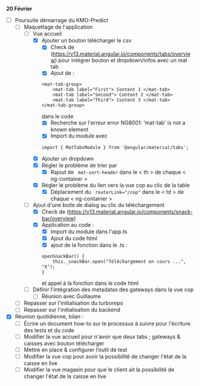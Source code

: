 **20 Février**
- [ ] Poursuite démarrage du KMO-Predict
    - [ ] Maquettage de l'application
        - [ ] Vue accueil
            - [x] Ajouter un bouton télécharger le csv
                - [x] Check de (https://v13.material.angular.io/components/tabs/overview) pour intégrer bouton et dropdown/infos avec un mat tab
                - [x] Ajout de :
                ```
                <mat-tab-group>
                    <mat-tab label="First"> Content 1 </mat-tab>
                    <mat-tab label="Second"> Content 2 </mat-tab>
                    <mat-tab label="Third"> Content 3 </mat-tab>
                </mat-tab-group>
                ```
                dans le code
                - [x] Recherche sur l'erreur error NG8001: 'mat-tab' is not a known element
                - [x] Import du module avec 
                ```
                import { MatTabsModule } from '@angular/material/tabs';
                ```
            - [x] Ajouter un dropdown
            - [x] Régler le problème de trier par
                - [x] Rajout de ``` mat-sort-header``` dans le < th > de chaque < ng-container >
            - [x] Régler le problème du lien vers la vue cop au clic de la table
                - [x] Déplacement du ``` routerLink="/cop"``` dans le < td > de chaque < ng-container >
        - [ ] Ajout d'une boite de dialog au clic du téléchargement
            - [x] Check de (https://v13.material.angular.io/components/snack-bar/overview)
            - [x] Application au code : 
                - [x] Import du module dans l'app.ts
                - [x] Ajout du code html
                - [x] ajout de la fonction dans le .ts :
                ```
                openSnackBar() {
                    this._snackBar.open("Téléchargement en cours ...", "X");
                }
                ```
                et appel à la fonction dans le code html
        - [ ] Définir l'intégration des metadatas des gateways dans la vue cop
            - [ ] Réunion avec Guillaume
    - [ ] Repasser sur l'initialisation du turborepo
    - [ ] Repasser sur l'initialisation du backend
- [x] Réunion quotidienne, bilan :
    - [ ] Écrire un document how-to sur le processus à suivre pour l'écriture des tests et du code
    - [ ] Modifier la vue accueil pour n'avoir que deux tabs ; gateways & caisses avec bouton télécharger
    - [ ] Mettre en place & configurer l’outil de test
    - [ ] Modifier la vue cop pour avoir la possibilité de changer l'état de la caisse en live
    - [ ] Modifier la vue magasin pour que le client ait la possibilité de changer l'état de la caisse en live